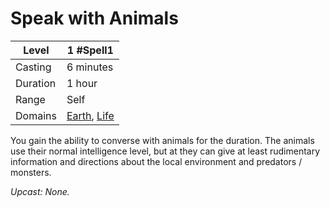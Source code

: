# Speak with Animals

| Level    | 1 #Spell1                                                                            |
| -------- | ------------------------------------------------------------------------------------ |
| Casting  | 6 minutes                                                                            |
| Duration | 1 hour                                                                               |
| Range    | Self                                                                                 |
| Domains  | [Earth](../../../Spell%20Domains/Earth.md), [Life](../../../Spell%20Domains/Life.md) |

You gain the ability to converse with animals for the duration. The animals use their normal intelligence level, but at they can give at least rudimentary information and directions about the local environment and predators / monsters.

*Upcast: None.*